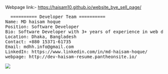 Webpage link:- https://haisam10.github.io/website_bye_sell_page/
<br />
<pre>
  ========== Developer Team ==========
Name: MD haisam hoque
Position: Software Developer
Bio: Software Developer with 3+ years of experience in web development.
Location: Dhaka, Bangladesh
Contact: +880 15371-61735
Email: mdhh.info@gmail.com
LinkedIn: https://www.linkedin.com/in/md-haisam-hoque/
webpage: http://dev-haisam-resume.pantheonsite.io/
</pre>
<img src="https://raw.githubusercontent.com/haisam10/website_bye_sell_page/refs/heads/main/website_bye_sell_page_.png" />
